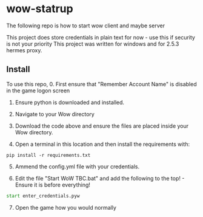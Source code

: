 # wow-statrup
 The following repo is how to start wow client and maybe server

This project does store credentials in plain text for now - use this if security is not your priority
This project was written for windows and for 2.5.3 hermes proxy.

## Install
To use this repo, 
0. First ensure that "Remember Account Name" is disabled in the game logon screen

1. Ensure python is downloaded and installed.

2. Navigate to your Wow directory

3. Download the code above and ensure the files are placed inside your Wow directory.

4. Open a terminal in this location and then install the requirements with:
 ```
 pip install -r requirements.txt
 ```
5. Ammend the config.yml file with your credentials.

6. Edit the file "Start WoW TBC.bat" and add the following to the top! - Ensure it is before everything!
 ```bat
 start enter_credentials.pyw
 ```
7. Open the game how you would normally




